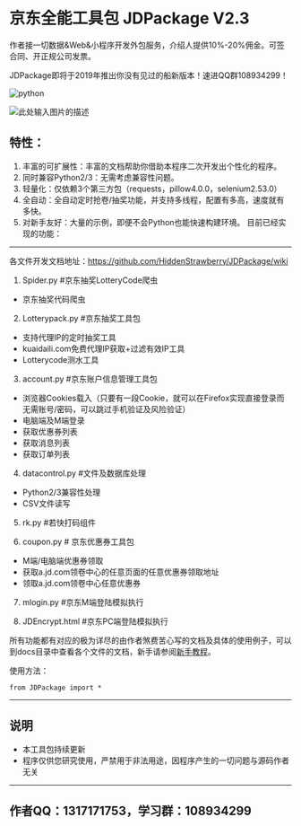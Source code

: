 ﻿﻿﻿京东全能工具包 JDPackage V2.3
===================
作者接一切数据&Web&小程序开发外包服务，介绍人提供10%-20%佣金。可签合同、开正规公司发票。

JDPackage即将于2019年推出你没有见过的船新版本！速进QQ群108934299！

![python](https://img.shields.io/badge/language-python-orange.svg)

![此处输入图片的描述][1]

特性：
---

 1. 丰富的可扩展性：丰富的文档帮助你借助本程序二次开发出个性化的程序。
 2. 同时兼容Python2/3：无需考虑兼容性问题。
 3. 轻量化：仅依赖3个第三方包（requests，pillow4.0.0，selenium2.53.0）
 4. 全自动：全自动定时抢卷/抽奖功能，并支持多线程，配置有多高，速度就有多快。
 5. 对新手友好：大量的示例，即便不会Python也能快速构建环境。
目前已经实现的功能：
----------
各文件开发文档地址：https://github.com/HiddenStrawberry/JDPackage/wiki

 1. Spider.py #京东抽奖LotteryCode爬虫
 
- 京东抽奖代码爬虫

 2. Lotterypack.py #京东抽奖工具包
 
 - 支持代理IP的定时抽奖工具
 - kuaidaili.com免费代理IP获取+过滤有效IP工具
 - Lotterycode测水工具

 3. account.py #京东账户信息管理工具包
 
 - 浏览器Cookies载入（只要有一段Cookie，就可以在Firefox实现直接登录而无需账号/密码，可以跳过手机验证及风险验证）
 - 电脑端及M端登录
 - 获取优惠券列表
 - 获取消息列表
 - 获取订单列表

 4. datacontrol.py #文件及数据库处理
 - Python2/3兼容性处理
 - CSV文件读写

 5. rk.py #若快打码组件
 
 6. coupon.py # 京东优惠券工具包
 - M端/电脑端优惠券领取
 - 获取a.jd.com领卷中心的任意页面的任意优惠券领取地址
 - 领取a.jd.com领卷中心任意优惠券

 7. mlogin.py #京东M端登陆模拟执行

 8. JDEncrypt.html #京东PC端登陆模拟执行


所有功能都有对应的极为详尽的由作者煞费苦心写的文档及具体的使用例子，可以到docs目录中查看各个文件的文档，新手请参阅[新手教程][2]。

使用方法：

    from JDPackage import *

----------

说明
--
 - 本工具包持续更新
 - 程序仅供您研究使用，严禁用于非法用途，因程序产生的一切问题与源码作者无关



----------

作者QQ：1317171753，学习群：108934299
---------------


  [1]: https://www.gnu.org/graphics/gplv3-127x51.png
  [2]: https://github.com/HiddenStrawberry/JDPackage/wiki/%E6%96%B0%E6%89%8B%E6%95%99%E7%A8%8B
